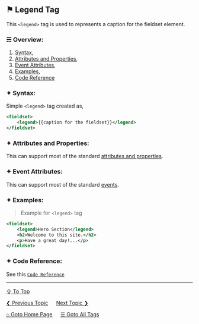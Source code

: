 ## &#9873; Legend Tag
This `<legend>` tag is used to represents a caption for the fieldset element.

### &#9780; Overview:
1. [Syntax](#-syntax),
2. [Attributes and Properties](#-attributes-and-properties),
3. [Event Attributes](#-event-attributes),
4. [Examples](#-examples),
5. [Code Reference](#-code-reference)

### &#10022; Syntax:
Simple `<legend>` tag created as, 
```xml
<fieldset>
	<legend>{{caption for the fieldset}}</legend>
</fieldset>
```

### &#10022; Attributes and Properties:
This can support most of the standard [attributes and properties](../docs/attributes-and-properties.md).

### &#10022; Event Attributes:
This can support most of the standard [events](../docs/events.md).

### &#10022; Examples:
> Example for `<legend>` tag
```xml
<fieldset>
	<legend>Hero Section</legend>
	<h2>Welcome to this site.</h2>
	<p>Have a great day!...</p>
</fieldset>
```

### &#10022; Code Reference:
See this [`Code Reference`](../code/legend-tag.html)

---
[&#8682; To Top](#-legend-tag)

[&#10094; Previous Topic](./label-tag.md) &emsp; [Next Topic &#10095;](./li-tag.md)

[&#8962; Goto Home Page](../README.md) &emsp; [&#9776; Goto All Tags](../all-tags.md)
